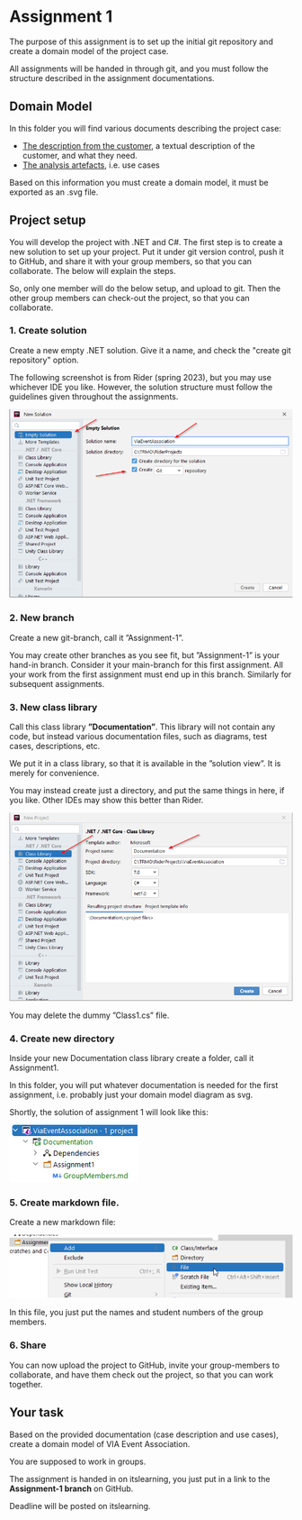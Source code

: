 # Assignment 1
The purpose of this assignment is to set up the initial git repository and create a domain model of the project case.

All assignments will be handed in through git, and you must follow the structure described in the assignment documentations.

## Domain Model
In this folder you will find various documents describing the project case:
* [The description from the customer](Project%20description%20from%20customer.md), a textual description of the customer, and what they need.
* [The analysis artefacts](Project%20analysis%20artefacts.md), i.e. use cases
    
Based on this information you must create a domain model, it must be exported as an .svg file.

## Project setup
You will develop the project with .NET and C#. The first step is to create a new solution to set up your project. Put it under git version control, push it to GitHub, and share it with your group members, so that you can collaborate. The below will explain the steps.

So, only one member will do the below setup, and upload to git. Then the other group members can check-out the project, so that you can collaborate.

### 1. Create solution

Create a new empty .NET solution. Give it a name, and check the "create git repository" option.

The following screenshot is from Rider (spring 2023), but you may use whichever IDE you like. However, the solution structure must follow the guidelines given throughout the assignments.

![](Resources/CreateSolutionWithGit.png)

### 2. New branch
Create a new git-branch, call it ”Assignment-1”.

You may create other branches as you see fit, but ”Assignment-1” is your hand-in branch. Consider it your main-branch for this first assignment. All your work from the first assignment must end up in this branch. Similarly for subsequent assignments.

### 3. New class library

Call this class library **”Documentation”**. This library will not contain any code, but instead various documentation files, such as diagrams, test cases, descriptions, etc. 

We put it in a class library, so that it is available in the ”solution view”. It is merely for convenience.

You may instead create just a directory, and put the same things in here, if you like. Other IDEs may show this better than Rider.

![](Resources/CreateClassLib.png)

You may delete the dummy ”Class1.cs” file.

### 4. Create new directory

Inside your new Documentation class library create a folder, call it Assignment1.

In this folder, you will put whatever documentation is needed for the first assignment, i.e. probably just your domain model diagram as svg.

Shortly, the solution of assignment 1 will look like this:

![](Resources/SolutionStructure.png)

### 5. Create markdown file.
Create a new markdown file:

![](Resources/CreateMdFile.png)

In this file, you just put the names and student numbers of the group members.

### 6. Share
You can now upload the project to GitHub, invite your group-members to collaborate, and have them check out the project, so that you can work together.

## Your task
Based on the provided documentation (case description and use cases), create a domain model of VIA Event Association.

You are supposed to work in groups.

The assignment is handed in on itslearning, you just put in a link to the **Assignment-1 branch** on GitHub.

Deadline will be posted on itslearning. 